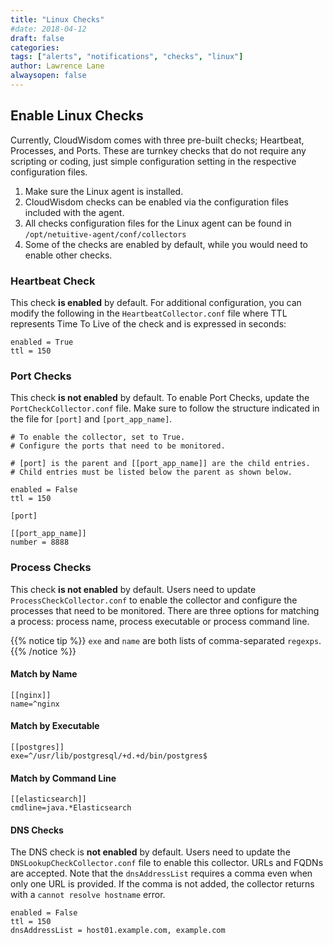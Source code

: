 ```yaml
---
title: "Linux Checks"
#date: 2018-04-12
draft: false
categories:
tags: ["alerts", "notifications", "checks", "linux"]
author: Lawrence Lane
alwaysopen: false
---
```


## Enable Linux Checks
Currently, CloudWisdom comes with three pre-built checks; Heartbeat, Processes, and Ports. These are turnkey checks that do not require any scripting or coding, just simple configuration setting in the respective configuration files.

1. Make sure the Linux agent is installed.
2. CloudWisdom checks can be enabled via the configuration files included with the agent.
3. All checks configuration files for the Linux agent can be found in ``/opt/netuitive-agent/conf/collectors``
4. Some of the checks are enabled by default, while you would need to enable other checks.

### Heartbeat Check
This check **is enabled** by default. For additional configuration, you can modify the following in the `HeartbeatCollector.conf` file where TTL represents Time To Live of the check and is expressed in seconds:

```
enabled = True
ttl = 150
```

### Port Checks
This check **is not enabled** by default. To enable Port Checks, update the `PortCheckCollector.conf` file. Make sure to follow the structure indicated in the file for ``[port]`` and ``[port_app_name]``.

```
# To enable the collector, set to True.
# Configure the ports that need to be monitored.

# [port] is the parent and [[port_app_name]] are the child entries.  
# Child entries must be listed below the parent as shown below.

enabled = False
ttl = 150

[port]

[[port_app_name]]
number = 8888
```

### Process Checks
This check **is not enabled** by default. Users need to update `ProcessCheckCollector.conf` to enable the collector and configure the processes that need to be monitored. There are three options for matching a process: process name, process executable or process command line.

{{% notice tip %}}
`exe` and `name` are both lists of comma-separated `regexps`.
{{% /notice %}}

#### Match by Name

```
[[nginx]]
name=^nginx
```

#### Match by Executable

```
[[postgres]]
exe=^/usr/lib/postgresql/+d.+d/bin/postgres$
```

#### Match by Command Line

```
[[elasticsearch]]
cmdline=java.*Elasticsearch
```

#### DNS Checks
The DNS check is **not enabled** by default. Users need to update the `DNSLookupCheckCollector.conf` file to enable this collector. URLs and FQDNs are accepted. Note that the `dnsAddressList` requires a comma even when only one URL is provided. If the comma is not added, the collector returns with a `cannot resolve hostname` error.

```
enabled = False
ttl = 150
dnsAddressList = host01.example.com, example.com
```
